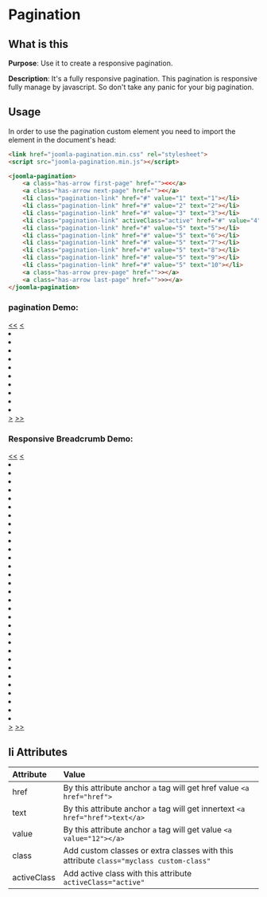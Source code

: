 # Pagination

## What is this

**Purpose**: Use it to create a responsive pagination.

**Description**: It's a fully responsive pagination. This pagination is responsive fully  manage by javascript. So don't take any panic for your big pagination.

## Usage

In order to use the pagination custom element you need to import the element in the document's head:

```html
<link href="joomla-pagination.min.css" rel="stylesheet">
<script src="joomla-pagination.min.js"></script>
```

```html
<joomla-pagination>
	<a class="has-arrow first-page" href=""><<</a>
	<a class="has-arrow next-page" href=""><</a>
	<li class="pagination-link" href="#" value="1" text="1"></li>
	<li class="pagination-link" href="#" value="2" text="2"></li>
	<li class="pagination-link" href="#" value="3" text="3"></li>
	<li class="pagination-link" activeClass="active" href="#" value="4" text="4"></li>
	<li class="pagination-link" href="#" value="5" text="5"></li>
	<li class="pagination-link" href="#" value="5" text="6"></li>
	<li class="pagination-link" href="#" value="5" text="7"></li>
	<li class="pagination-link" href="#" value="5" text="8"></li>
	<li class="pagination-link" href="#" value="5" text="9"></li>
	<li class="pagination-link" href="#" value="5" text="10"></li>
	<a class="has-arrow prev-page" href="">></a>
	<a class="has-arrow last-page" href="">>></a>
</joomla-pagination>
```

### pagination Demo:

<joomla-pagination>
	<a class="has-arrow first-page" href="" title="First page"><<</a>
	<a class="has-arrow next-page" href="" title="Next page"><</a>
	<li class="pagination-link" href="#" value="1" text="1"></li>
	<li class="pagination-link" href="#" value="2" text="2"></li>
	<li class="pagination-link" href="#" value="3" text="3"></li>
	<li class="pagination-link" activeClass="active" href="#" value="4" text="4"></li>
	<li class="pagination-link" href="#" value="5" text="5"></li>
	<li class="pagination-link" href="#" value="5" text="6"></li>
	<li class="pagination-link" href="#" value="5" text="7"></li>
	<li class="pagination-link" href="#" value="5" text="8"></li>
	<li class="pagination-link" href="#" value="5" text="9"></li>
	<li class="pagination-link" href="#" value="5" text="10"></li>
	<a class="has-arrow prev-page" href="" title="Prev page">></a>
	<a class="has-arrow last-page" href="" title="Last page">>></a>
</joomla-pagination>

### Responsive Breadcrumb Demo:

<section class="res-demo-area">
	<joomla-pagination>
	<a class="has-arrow first-page" href="" title="First page"><<</a>
	<a class="has-arrow next-page" href="" title="Next page"><</a>
	<li class="pagination-link" href="#" value="1" text="1"></li>
	<li class="pagination-link" href="#" value="2" text="2"></li>
	<li class="pagination-link" href="#" value="3" text="3"></li>
	<li class="pagination-link" activeClass="active" href="#" value="4" text="4"></li>
	<li class="pagination-link" href="#" value="5" text="5"></li>
	<li class="pagination-link" href="#" value="5" text="6"></li>
	<li class="pagination-link" href="#" value="5" text="7"></li>
	<li class="pagination-link" href="#" value="5" text="8"></li>
	<li class="pagination-link" href="#" value="5" text="9"></li>
	<li class="pagination-link" href="#" value="5" text="10"></li>
	<li class="pagination-link" href="#" value="5" text="11"></li>
	<li class="pagination-link" href="#" value="5" text="12"></li>
	<li class="pagination-link" href="#" value="5" text="13"></li>
	<li class="pagination-link" href="#" value="5" text="14"></li>
	<li class="pagination-link" href="#" value="5" text="15"></li>
	<li class="pagination-link" href="#" value="5" text="16"></li>
	<li class="pagination-link" href="#" value="5" text="17"></li>
	<li class="pagination-link" href="#" value="5" text="18"></li>
	<li class="pagination-link" href="#" value="5" text="19"></li>
	<li class="pagination-link" href="#" value="5" text="20"></li>
	<li class="pagination-link" href="#" value="5" text="21"></li>
	<li class="pagination-link" href="#" value="5" text="22"></li>
	<li class="pagination-link" href="#" value="5" text="23"></li>
	<li class="pagination-link" href="#" value="5" text="24"></li>
	<li class="pagination-link" href="#" value="5" text="25"></li>
	<li class="pagination-link" href="#" value="5" text="26"></li>
	<li class="pagination-link" href="#" value="5" text="27"></li>
	<li class="pagination-link" href="#" value="5" text="28"></li>
	<li class="pagination-link" href="#" value="5" text="29"></li>
	<li class="pagination-link" href="#" value="5" text="30"></li>
	<li class="pagination-link" href="#" value="5" text="31"></li>
	<a class="has-arrow prev-page" href="" title="Prev page">></a>
	<a class="has-arrow last-page" href="" title="Last page">>></a>
</joomla-pagination>
</section>


## li Attributes

|Attribute|Value|
|:--------|:----|
|href|By this attribute anchor `a` tag will get href value `<a href="href">`|
|text|By this attribute anchor `a` tag will get innertext `<a href="href">text</a>`|
|value|By this attribute anchor `a` tag will get value `<a value="12"></a>`|
|class|Add custom classes or extra classes with this attribute `class="myclass custom-class"`|
|activeClass|Add active class with this attribute `activeClass="active"`|

